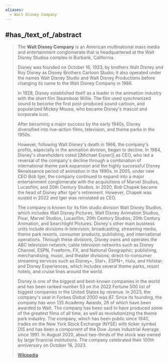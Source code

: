 ```yaml
---
aliases:
  - Walt Disney Company
---
```




## #has_/text_of_/abstract 

> The **Walt Disney Company** is an American multinational 
> mass media and entertainment conglomerate 
> that is headquartered at the Walt Disney Studios complex in Burbank, California. 
> 
> Disney was founded on October 16, 1923, by brothers Walt Disney and Roy Disney 
> as Disney Brothers Cartoon Studio; it also operated under the names Walt Disney Studio 
> and Walt Disney Productions before changing its name to the Walt Disney Company in 1986. 
> 
> In 1928, Disney established itself as a leader in the animation industry 
> with the short film Steamboat Willie. 
> The film used synchronized sound to become the first post-produced sound cartoon, 
> and popularized Mickey Mouse, who became Disney's mascot and corporate icon.
>
> After becoming a major success by the early 1940s, 
> Disney diversified into live-action films, television, and theme parks in the 1950s. 
> 
> However, following Walt Disney's death in 1966, the company's profits, 
> especially in the animation division, began to decline. 
> In 1984, Disney's shareholders voted [[Michael Eisner]] as CEO, who led a reversal of the company's decline through a combination of international theme park expansion and the highly successful Disney Renaissance period of animation in the 1990s. In 2005, under new CEO Bob Iger, the company continued to expand into a major entertainment conglomerate with the acquisitions of Marvel Studios, Lucasfilm, and 20th Century Studios. In 2020, Bob Chapek became the head of Disney after Iger's retirement. However, Chapek was ousted in 2022 and Iger was reinstated as CEO.
>
> The company is known for its film studio division Walt Disney Studios, which includes Walt Disney Pictures, Walt Disney Animation Studios, Pixar, Marvel Studios, Lucasfilm, 20th Century Studios, 20th Century Animation, and Searchlight Pictures. Disney's other main business units include divisions in television, broadcasting, streaming media, theme park resorts, consumer products, publishing, and international operations. Through these divisions, Disney owns and operates the ABC television network; cable television networks such as Disney Channel, ESPN, Freeform, FX, and National Geographic; publishing, merchandising, music, and theater divisions; direct-to-consumer streaming services such as Disney+, Star+, ESPN+, Hulu, and Hotstar; and Disney Experiences, which includes several theme parks, resort hotels, and cruise lines around the world.
>
> Disney is one of the biggest and best-known companies in the world and has been ranked number 53 on the 2022 Fortune 500 list of biggest companies in the United States by revenue. In 2023, the company's seat in Forbes Global 2000 was 87. Since its founding, the company has won 135 Academy Awards, 26 of which have been awarded to Walt. The company has been said to have produced some of the greatest films of all time, as well as revolutionizing the theme park industry. The company, which has been public since 1940, trades on the New York Stock Exchange (NYSE) with ticker symbol DIS and has been a component of the Dow Jones Industrial Average since 1991. In August 2020, about two-thirds of the stock was owned by large financial institutions. The company celebrated their 100th anniversary on October 16, 2023.
>
> [Wikipedia](https://en.wikipedia.org/wiki/The%20Walt%20Disney%20Company)

